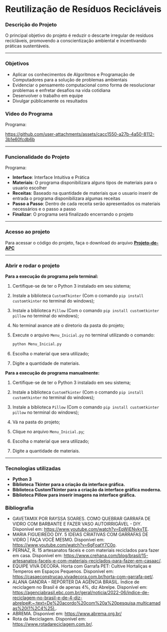 # Reutilização de Resíduos Recicláveis

### Descrição do Projeto
O principal objetivo do projeto é reduzir o descarte irregular de resíduos  
recicláveis, promovendo a conscientização ambiental e incentivando práticas 
sustentáveis.

---
### Objetivos
- Aplicar os conhecimentos de Algoritmos e Programação de Computadores para a solução de problemas ambientais
- Evidenciar o pensamento computacional como forma de resolucionar problemas e enfretar desafios na vida cotidiana
- Desenvolver o trabalho em equipe
- Divulgar públicamente os resultados

### Video do Programa
Programa:

https://github.com/user-attachments/assets/cacc1550-a27b-4a50-8112-3b1e60fcdb6b


---

### Funcionalidade do Projeto
Programa:
- **Interface**: Interface Intuitiva e Prática
- **Materiais**: O programa disponibilizara alguns tipos de materiais para o usuario escolher
- **Receitas**: Baseado na quantidade de materiais que o usuario inserir de entrada o programa disponibilizara algumas receitas
- **Passo a Passo**: Dentro de cada receita serão apresentados os materiais necessários e o passo a passo
- **Finalizar**: O programa será finalizado encerrando o projeto
---

### Acesso ao projeto

Para acessar o código do projeto, faça o download do arquivo [**Projeto-de-APC**](https://github.com/HDaniloH/Projeto-de-APC)

---

### Abrir e rodar o projeto

**Para a execução do programa pelo terminal:** 
1. Certifique-se de ter o Python 3 instalado em seu sistema;
2. Instale a biblioteca `CustomTkinter` (Com o comando `pip install customtkinter` no terminal do windows);
3. Instale a biblioteca `Pillow` (Com o comando `pip install customtkinter pillow` no terminal do windows);
4. No terminal avance até o diretorio da pasta do projeto;
5. Execute o arquivo `Menu_Inicial.py` no terminal utilizando o comando:

   ```bash
   python Menu_Inicial.py
   ```

6. Escolha o material que sera utilizado;
7. Digite a quantidade de materiais.

**Para a execução do programa manualmente:** 
1. Certifique-se de ter o Python 3 instalado em seu sistema;

2. Instale a biblioteca `CustomTkinter` (Com o comando `pip install customtkinter` no terminal do windows);

3. Instale a biblioteca `Pillow` (Com o comando `pip install customtkinter pillow` no terminal do windows);

4. Vá na pasta do projeto;

5. Clique no arquivo `Menu_Inicial.py`;

6. Escolha o material que sera utilizado;

7. Digite a quantidade de materiais.

---

### Tecnologias utilizadas

- **Python 3**
- **Biblioteca Tkinter para a criação da interface gráfica.**
- **Biblioteca CustomTkinter para a criação da interface gráfica moderna.**
- **Biblioteca Pillow para inserir imagens na interface gráfica.**

### Bibliografia

- GAVETAMIX POR RAYSSA SOARES. COMO QUEBRAR GARRAFA DE VIDRO COM BARBANTE E FAZER VASO AUTOIRRIGÁVEL - DIY. Disponível em: <https://www.youtube.com/watch?v=EpWiENvkvTE>.
- MARIA FIGUEIREDO DIY. 5 IDEIAS CRIATIVAS COM GARRAFAS DE VIDRO | FAÇA VOCÊ MESMO. Disponível em: <https://www.youtube.com/watch?v=6gFoatY7C0o>. 
- PERNAZ, R. 15 artesanatos fáceis e com materiais reciclados para fazer em casa. Disponível em: <https://www.crehana.com/blog/brasil/15-artesanatos-faceis-e-com-materiais-reciclados-para-fazer-em-casaac/>.  
- EQUIPE VIVA DECORA. Horta com Garrafa PET: Cultive Hortaliças e Temperos em Espaços Pequenos. Disponível em: <https://casaeconstrucao.vivadecora.com.br/horta-com-garrafa-pet/>.
- ALANA GANDRA - REPÓRTER DA AGÊNCIA BRASIL. Índice de reciclagem no Brasil é de apenas 4%, diz Abrelpe. Disponível em: <https://agenciabrasil.ebc.com.br/geral/noticia/2022-06/indice-de-reciclagem-no-brasil-e-de-4-diz-abrelpe#:~:text=De%20acordo%20com%20a%20pesquisa,multicamadas%20(1%2C4%25).>.
- ABREMA. Disponível em: <https://www.abrema.org.br/>
- Rota da Reciclagem. Disponível em: <https://www.rotadareciclagem.com.br/>. 




